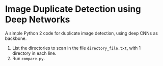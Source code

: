 # Image Duplicate Detection using Deep Networks
A simple Python 2 code for duplicate image detection, using deep CNNs as backbone.

1. List the directories to scan in the file `directory_file.txt`, with 1 directory in each line.
2. Run `compare.py`.
